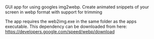 GUI app for using googles img2webp. Create animated snippets of your screen in webp format with support for trimming 

The app requires the web2img.exe in the same folder as the apps executable.
This dependency can be downloaded from here:
https://developers.google.com/speed/webp/download

